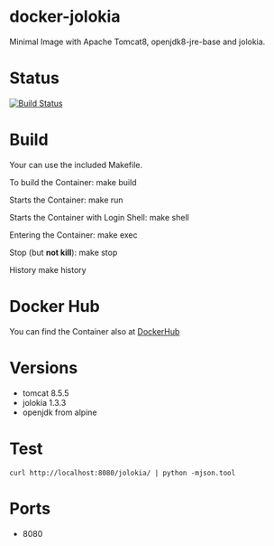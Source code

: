 docker-jolokia
==============

Minimal Image with Apache Tomcat8, openjdk8-jre-base and jolokia.

# Status
[![Build Status](https://travis-ci.org/bodsch/docker-jolokia.svg?branch=master)](https://travis-ci.org/bodsch/docker-jolokia)

# Build

Your can use the included Makefile.

To build the Container:
    make build

Starts the Container:
    make run

Starts the Container with Login Shell:
    make shell

Entering the Container:
    make exec

Stop (but **not kill**):
    make stop

History
    make history


# Docker Hub

You can find the Container also at  [DockerHub](https://hub.docker.com/r/bodsch/docker-jolokia/)


# Versions

 - tomcat 8.5.5
 - jolokia 1.3.3
 - openjdk from alpine


# Test

    curl http://localhost:8080/jolokia/ | python -mjson.tool


# Ports

* 8080


